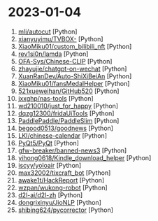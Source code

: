 # 2023-01-04

1. [mli/autocut](https://github.com/mli/autocut "用文本编辑器剪视频") [Python]
2. [xianyuyimu/TVBOX-](https://github.com/xianyuyimu/TVBOX- "一木TVBOX自用") [Python]
3. [XiaoMiku01/custom_bilibili_nft](https://github.com/XiaoMiku01/custom_bilibili_nft "自定义 B站 NFT 空间背景和头像") [Python]
4. [rev1si0n/lamda](https://github.com/rev1si0n/lamda "⚡️ Android reverse engineering & automation framework | 史上最强安卓抓包/逆向/HOOK & 云手机/自动化辅助框架，你的工作从未如此简单快捷。") [Python]
5. [OFA-Sys/Chinese-CLIP](https://github.com/OFA-Sys/Chinese-CLIP "Chinese version of CLIP which achieves Chinese cross-modal retrieval and representation generation.") [Python]
6. [zhayujie/chatgpt-on-wechat](https://github.com/zhayujie/chatgpt-on-wechat "使用ChatGPT搭建微信聊天机器人，基于OpenAI API和itchat实现。Wechat robot based on ChatGPT, which using OpenAI api and itchat library.") [Python]
7. [XuanRanDev/Auto-ShiXiBeiAn](https://github.com/XuanRanDev/Auto-ShiXiBeiAn "🎨实习备案（职校家园）自动打卡，支持多用户、自定义位置与时间、微信消息推送。") [Python]
8. [XiaoMiku01/fansMedalHelper](https://github.com/XiaoMiku01/fansMedalHelper "新版B站粉丝牌助手 全自动升级粉丝牌") [Python]
9. [521xueweihan/GitHub520](https://github.com/521xueweihan/GitHub520 "😘 让你“爱”上 GitHub，解决访问时图裂、加载慢的问题。（无需安装）") [Python]
10. [jxxghp/nas-tools](https://github.com/jxxghp/nas-tools "NAS媒体库资源归集、整理自动化工具") [Python]
11. [wd210010/just_for_happy](https://github.com/wd210010/just_for_happy "★STLXZ签到★PT站签到★帆软签到+摇摇乐★千图网签到★星空代理签到★什么值得买签到★值得买每日抽奖★吾爱破解签到★小米社区签到★逑美在线app签到和抽卡★ddnsto自动续费七天★爱奇艺签到刷时长★茄皇每天5次抽盲盒★烟悦网签到") [Python]
12. [dqzg12300/fridaUiTools](https://github.com/dqzg12300/fridaUiTools "frida工具的缝合怪") [Python]
13. [PaddlePaddle/PaddleSlim](https://github.com/PaddlePaddle/PaddleSlim "PaddleSlim is an open-source library for deep model compression and architecture search.") [Python]
14. [begood0513/goodnews](https://github.com/begood0513/goodnews "") [Python]
15. [LKI/chinese-calendar](https://github.com/LKI/chinese-calendar "判断一天是不是法定节假日/法定工作日（查看节假日安排）") [Python]
16. [PyQt5/PyQt](https://github.com/PyQt5/PyQt "PyQt Examples（PyQt各种测试和例子） PyQt4 PyQt5") [Python]
17. [gfw-breaker/banned-news3](https://github.com/gfw-breaker/banned-news3 "禁闻聚合") [Python]
18. [yihong0618/Kindle_download_helper](https://github.com/yihong0618/Kindle_download_helper "Download all your kindle books script.") [Python]
19. [iscyy/yoloair](https://github.com/iscyy/yoloair "🔥🔥🔥YOLOv5, YOLOv6, YOLOv7, PPYOLOE, YOLOX, YOLOR, YOLOv4, YOLOv3, Transformer, Attention, TOOD and Improved-YOLOv5-YOLOv7... Support to improve backbone, neck, head, loss, IoU, NMS and other modules🚀") [Python]
20. [max32002/tixcraft_bot](https://github.com/max32002/tixcraft_bot "Max搶票機器人(maxbot) help you quickly buy your tickets") [Python]
21. [awake1t/HackReport](https://github.com/awake1t/HackReport "渗透测试报告/资料文档/渗透经验文档/安全书籍") [Python]
22. [wzpan/wukong-robot](https://github.com/wzpan/wukong-robot "🤖 wukong-robot 是一个简单、灵活、优雅的中文语音对话机器人/智能音箱项目，还可能是首个支持脑机交互的开源智能音箱项目。") [Python]
23. [d2l-ai/d2l-zh](https://github.com/d2l-ai/d2l-zh "《动手学深度学习》：面向中文读者、能运行、可讨论。中英文版被60多个国家的400多所大学用于教学。") [Python]
24. [dongrixinyu/JioNLP](https://github.com/dongrixinyu/JioNLP "中文 NLP 预处理、解析工具包，准确、高效、易用 A Chinese NLP Preprocessing & Parsing Package www.jionlp.com") [Python]
25. [shibing624/pycorrector](https://github.com/shibing624/pycorrector "pycorrector is a toolkit for text error correction. 文本纠错，Kenlm，ConvSeq2Seq，BERT，MacBERT，ELECTRA，ERNIE，Transformer，T5等模型实现，开箱即用。") [Python]
